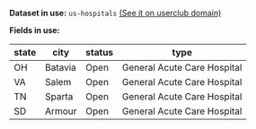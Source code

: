 **Dataset in use:** `us-hospitals` [(See it on userclub domain)](https://userclub.opendatasoft.com/explore/dataset/us-hospitals/table/)

**Fields in use:**

|state|city|status|type|
|---|---|---|---|
|OH|Batavia|Open|General Acute Care Hospital|
|VA|Salem|Open|General Acute Care Hospital|
|TN|Sparta|Open|General Acute Care Hospital|
|SD|Armour|Open|General Acute Care Hospital|

